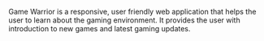 Game Warrior is a responsive, user friendly web application that helps the user to learn about the gaming environment. It provides the user with introduction to new games and latest gaming updates.

